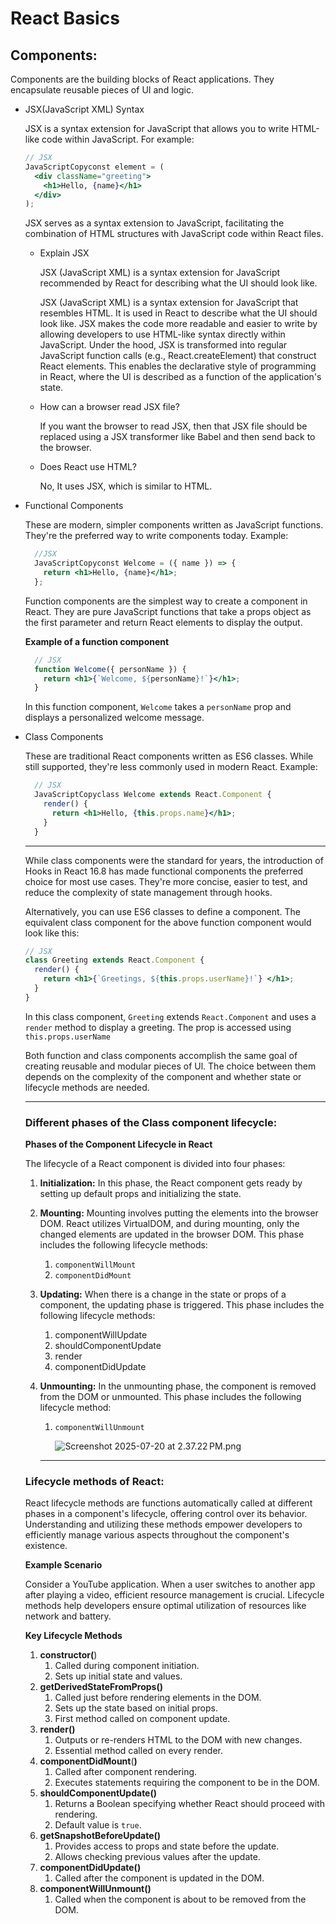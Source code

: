 # React Basics

## **Components:**

Components are the building blocks of React applications. They encapsulate reusable pieces of UI and logic⁠⁠.

- JSX(JavaScript XML) Syntax

  JSX is a syntax extension for JavaScript that allows you to write HTML-like code within JavaScript. For example:

  ```jsx
  // JSX
  JavaScriptCopyconst element = (
    <div className="greeting">
      <h1>Hello, {name}</h1>
    </div>
  );
  ```

  JSX serves as a syntax extension to JavaScript, facilitating the combination of HTML structures with JavaScript code within React files.

  - Explain JSX

    JSX (JavaScript XML) is a syntax extension for JavaScript recommended by React for describing what the UI should look like.

    JSX (JavaScript XML) is a syntax extension for JavaScript that resembles HTML. It is used in React to describe what the UI should look like. JSX makes the code more readable and easier to write by allowing developers to use HTML-like syntax directly within JavaScript. Under the hood, JSX is transformed into regular JavaScript function calls (e.g., React.createElement) that construct React elements. This enables the declarative style of programming in React, where the UI is described as a function of the application's state.

  - How can a browser read JSX file?

    If you want the browser to read JSX, then that JSX file should be replaced using a JSX transformer like Babel and then send back to the browser.

  - Does React use HTML?

    No, It uses JSX, which is similar to HTML.

- Functional Components

    These are modern, simpler components written as JavaScript functions. They're the preferred way to write components today. Example:

    ```jsx
      //JSX
      JavaScriptCopyconst Welcome = ({ name }) => {
        return <h1>Hello, {name}</h1>;
      };
    ```

    Function components are the simplest way to create a component in React. They are pure JavaScript functions that take a props object as the first parameter and return React elements to display the output.

    **Example of a function component**

    ```jsx
      // JSX
      function Welcome({ personName }) {
        return <h1>{`Welcome, ${personName}!`}</h1>;
      }
    ```

    In this function component, `Welcome` takes a `personName` prop and displays a personalized welcome message.

- Class Components

    These are traditional React components written as ES6 classes. While still supported, they're less commonly used in modern React. Example:

    ```jsx
      // JSX
      JavaScriptCopyclass Welcome extends React.Component {
        render() {
          return <h1>Hello, {this.props.name}</h1>;
        }
      }
    ```
  
    ****

    While class components were the standard for years, the introduction of Hooks in React 16.8 has made functional components the preferred choice for most use cases. They're more concise, easier to test, and reduce the complexity of state management through hooks.

    Alternatively, you can use ES6 classes to define a component. The equivalent class component for the above function component would look like this:

    ```jsx
    // JSX
    class Greeting extends React.Component {
      render() {
        return <h1>{`Greetings, ${this.props.userName}!`} </h1>;
      }
    }
    ```

    In this class component, `Greeting` extends `React.Component` and uses a `render` method to display a greeting. The prop is accessed using `this.props.userName`

    Both function and class components accomplish the same goal of creating reusable and modular pieces of Ul. The choice between them depends on the complexity of the component and whether state or lifecycle methods are needed.

    ****

  ### **Different phases of the Class component lifecycle:**

    **Phases of the Component Lifecycle in React**

    The lifecycle of a React component is divided into four phases:

    1. **Initialization:** In this phase, the React component gets ready by setting up default props and initializing the state.
    2. **Mounting:** Mounting involves putting the elements into the browser DOM. React utilizes VirtualDOM, and during mounting, only the changed elements are updated in the browser DOM. This phase includes the following lifecycle methods:
        1. `componentWillMount`
        2. `componentDidMount`
    3. **Updating:**  When there is a change in the state or props of a component, the updating phase is triggered. This phase includes the following lifecycle methods:
        1. componentWillUpdate
        2. shouldComponentUpdate
        3. render
        4. componentDidUpdate
    4. **Unmounting:** In the unmounting phase, the component is removed from the DOM or unmounted. This phase includes the following lifecycle method:
        1. `componentWillUnmount`

            ![Screenshot 2025-07-20 at 2.37.22 PM.png](/React/images/Screenshot%202025-07-20%20at%202.37.22 PM.png)

        ****

  ### **Lifecycle methods of React:**

    React lifecycle methods are functions automatically called at different phases in a component's lifecycle, offering control over its behavior. Understanding and utilizing these methods empower developers to efficiently manage various aspects throughout the component's existence.

    **Example Scenario**

    Consider a YouTube application. When a user switches to another app after playing a video, efficient resource management is crucial. Lifecycle methods help developers ensure optimal utilization of resources like network and battery.

    **Key Lifecycle Methods**

    1. **constructor(**)
        1. Called during component initiation.
        2. Sets up initial state and values.
    2. **getDerivedStateFromProps()**
        1. Called just before rendering elements in the DOM.
        2. Sets up the state based on initial props.
        3. First method called on component update.
    3. **render()**
        1. Outputs or re-renders HTML to the DOM with new changes.
        2. Essential method called on every render.
    4. **componentDidMount**(**)**
        1. Called after component rendering.
        2. Executes statements requiring the component to be in the DOM.
    5. **shouldComponentUpdate()**
        1. Returns a Boolean specifying whether React should proceed with rendering.
        2. Default value is `true`.
    6. **getSnapshotBeforeUpdate()**
        1. Provides access to props and state before the update.
        2. Allows checking previous values after the update.
    7. **componentDidUpdate()**
        1. Called after the component is updated in the DOM.
    8. **componentWillUnmount()**
        1. Called when the component is about to be removed from the DOM.
